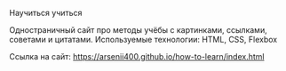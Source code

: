 Научиться учиться

Одностраничный сайт про методы учёбы с картинками, ссылками, советами и цитатами.
Используемые технологии: HTML, CSS, Flexbox

Ссылка на сайт: https://arsenii400.github.io/how-to-learn/index.html
